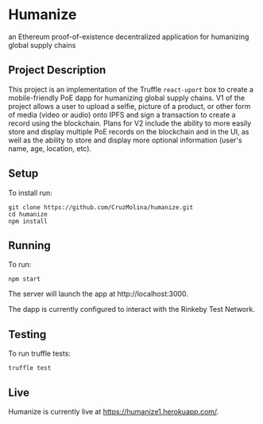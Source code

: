 # Humanize

an Ethereum proof-of-existence decentralized application for humanizing global supply chains

## Project Description

This project is an implementation of the Truffle `react-uport` box to create a mobile-friendly PoE dapp for humanizing global supply chains. V1 of the project allows a user to upload a selfie, picture of a product, or other form of media (video or audio) onto IPFS and sign a transaction to create a record using the blockchain. Plans for V2 include the ability to more easily store and display multiple PoE records on the blockchain and in the UI, as well as the ability to store and display more optional information (user's name, age, location, etc).

## Setup

To install run:

```
git clone https://github.com/CruzMolina/humanize.git
cd humanize
npm install
```

## Running

To run:

```
npm start
```

The server will launch the app at http://localhost:3000.

The dapp is currently configured to interact with the Rinkeby Test Network.

## Testing

To run truffle tests:

```
truffle test
```

## Live

Humanize is currently live at https://humanize1.herokuapp.com/.
